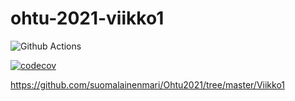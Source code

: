 # ohtu-2021-viikko1

![Github Actions](https://github.com/suomalainenmari/ohtu-2021-viikko1/workflows/CI/badge.svg)

[![codecov](https://codecov.io/gh/suomalainenmari/ohtu-2021-viikko1/branch/main/graph/badge.svg?token=BOM99QYEIP)](https://codecov.io/gh/suomalainenmari/ohtu-2021-viikko1)

https://github.com/suomalainenmari/Ohtu2021/tree/master/Viikko1
